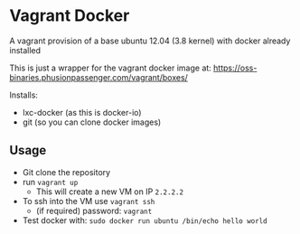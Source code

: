 Vagrant Docker
==============

A vagrant provision of a base ubuntu 12.04 (3.8 kernel) with docker already installed

This is just a wrapper for the vagrant docker image at: 
https://oss-binaries.phusionpassenger.com/vagrant/boxes/

Installs:
* lxc-docker (as this is docker-io)
* git (so you can clone docker images)

Usage
------

* Git clone the repository
* run ```vagrant up```
    * This will create a new VM on IP ```2.2.2.2```
* To ssh into the VM use ```vagrant ssh```
    * (if required) password: ```vagrant```
* Test docker with: ```sudo docker run ubuntu /bin/echo hello world```
